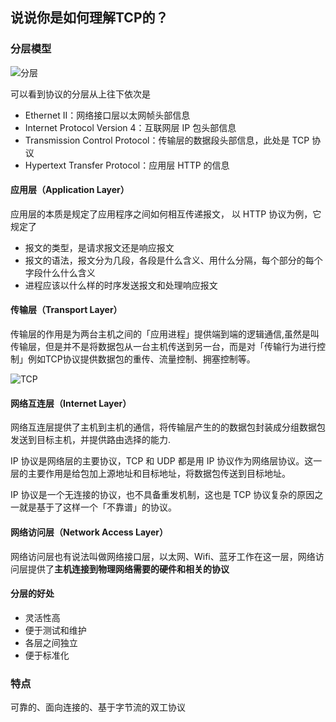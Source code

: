## 说说你是如何理解TCP的？

### 分层模型

![分层](../../../img/网络/TCP/分层.jpg)

可以看到协议的分层从上往下依次是

- Ethernet II：网络接口层以太网帧头部信息
- Internet Protocol Version 4：互联网层 IP 包头部信息
- Transmission Control Protocol：传输层的数据段头部信息，此处是 TCP 协议
- Hypertext Transfer Protocol：应用层 HTTP 的信息

#### 应用层（Application Layer）

应用层的本质是规定了应用程序之间如何相互传递报文， 以 HTTP 协议为例，它规定了

- 报文的类型，是请求报文还是响应报文
- 报文的语法，报文分为几段，各段是什么含义、用什么分隔，每个部分的每个字段什么什么含义
- 进程应该以什么样的时序发送报文和处理响应报文

####  传输层（Transport Layer）


传输层的作用是为两台主机之间的「应用进程」提供端到端的逻辑通信,虽然是叫传输层，但是并不是将数据包从一台主机传送到另一台，而是对「传输行为进行控制」例如TCP协议提供数据包的重传、流量控制、拥塞控制等。

![TCP](../../../img/网络/TCP/传输层.jpg)

#### 网络互连层（Internet Layer）

网络互连层提供了主机到主机的通信，将传输层产生的的数据包封装成分组数据包发送到目标主机，并提供路由选择的能力.

IP 协议是网络层的主要协议，TCP 和 UDP 都是用 IP 协议作为网络层协议。这一层的主要作用是给包加上源地址和目标地址，将数据包传送到目标地址。

IP 协议是一个无连接的协议，也不具备重发机制，这也是 TCP 协议复杂的原因之一就是基于了这样一个「不靠谱」的协议。

#### 网络访问层（Network Access Layer）

网络访问层也有说法叫做网络接口层，以太网、Wifi、蓝牙工作在这一层，网络访问层提供了**主机连接到物理网络需要的硬件和相关的协议**

#### 分层的好处

- 灵活性高
- 便于测试和维护
- 各层之间独立
- 便于标准化

### 特点

可靠的、面向连接的、基于字节流的双工协议